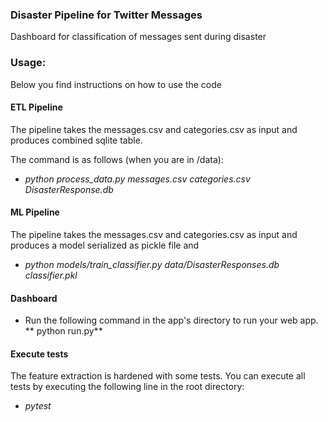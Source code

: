 ### Disaster Pipeline for Twitter Messages
Dashboard for classification of messages sent during disaster



### Usage:
Below you find instructions on how to use the code

#### ETL Pipeline
The pipeline takes the messages.csv and categories.csv as input and produces combined sqlite table.

The command is as follows (when you are in /data):
* *python process_data.py messages.csv categories.csv DisasterResponse.db*

#### ML Pipeline
The pipeline takes the messages.csv and categories.csv as input and produces a model serialized as pickle file and 
* *python models/train_classifier.py data/DisasterResponses.db classifier.pkl*

#### Dashboard

* Run the following command in the app's directory to run your web app.
** python run.py**

#### Execute tests
The feature extraction is hardened with some tests. You can execute all tests by executing the following line in the root directory:

* *pytest*
